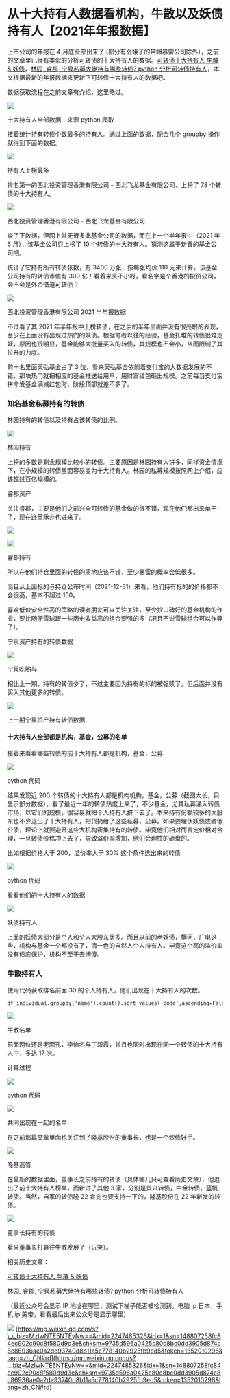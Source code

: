# 从十大持有人数据看机构，牛散以及妖债持有人【2021年年报数据】
上市公司的年报在 4 月底全部出来了 (部分有幺蛾子的带帽暴雷公司除外），之前的文章里已经有类似的分析可转债的十大持有人的数据。[可转债十大持有人 牛散 & 妖债](http://mp.weixin.qq.com/s?__biz=MzIwNTE5NTEyNw==&mid=2247484876&idx=1&sn=d6d4bbd420997c4fb41c0d7e4faacf4a&chksm=9735d7d4a0425ec22cdb34c7b356069593ab059a975b486409713e6399dd29e91b98b1806568&scene=21#wechat_redirect)，[林园, 睿郡, 宁泉私募大佬持有哪些转债? python 分析可转债持有人](http://mp.weixin.qq.com/s?__biz=MzIwNTE5NTEyNw==&mid=2247484825&idx=1&sn=e6598558056d59d9eb32ba16a9cff085&chksm=9735d781a0425e9748e399bd1195b2af29659e31f6ae3c7a10d367f5804df85d6cf34583b97d&scene=21#wechat_redirect)，本文根据最新的年报数据来更新下可转债十大持有人的数据吧。

数据获取流程在之前文章有介绍，这里略过。

![](https://mmbiz.qpic.cn/mmbiz_png/IjXGhrGCATLSjCyYS7hMHcG5qXY6T9tHaezScNfmaO07wkRBsDeDfEgLko3shrcwnKjc2tt4CMgQrgPMY7blww/640?wx_fmt=png)

十大持有人全部数据：来源 python 爬取

接着统计持有转债个数最多的持有人。通过上面的数据，配合几个 groupby 操作就得到下面的数据。

![](https://mmbiz.qpic.cn/mmbiz_png/IjXGhrGCATLSjCyYS7hMHcG5qXY6T9tHmJjLFp1ReElIEvKJUznTATicIyhXsONa4c9kjNfeO0iaQrwGia24gj3kg/640?wx_fmt=png)

持有人上榜最多

排名第一的西北投资管理香港有限公司 - 西北飞龙基金有限公司，上榜了 78 个转债的十大持有人。

![](https://mmbiz.qpic.cn/mmbiz_png/IjXGhrGCATLSjCyYS7hMHcG5qXY6T9tHlrgPWp6hoOI9rMqw23grtrsNecadZ9EdKSVIFxLGTJMicEdp99uBbZQ/640?wx_fmt=png)

西北投资管理香港有限公司 - 西北飞龙基金有限公司

查了下数据，但网上并无很多此基金公司的数据，而在上一个半年报中（2021 年 6 月），该基金公司只上榜了 10 个转债的十大持有人。猜测这属于新晋的基金公司吧。

统计了它持有所有转债张数，有 3400 万张，按每张均价 110 元来计算，该基金公司持有的转债市值有 300 亿！看着来头不小呀，看名字是个香港的投资公司，会不会是外资借道可转债？

![](https://mmbiz.qpic.cn/mmbiz_png/IjXGhrGCATLSjCyYS7hMHcG5qXY6T9tHG0Wk2woBkVwEMpdoLmibwhsNoKLB2Mc9ZHibacvVMUQsDdwEGgrQrc9A/640?wx_fmt=png)

西北投资管理香港有限公司 2021 半年报数据

不过看了其 2021 年半年报中上榜转债，在之后的半年里面并没有很亮眼的表现，至少在上面没有出现过热门的妖债。根据笔者以往的经验，基金扎堆的转债很难走妖，原因也很明显，基金能够大批量买入的转债，其规模也不会小，从而限制了其拉升的力度。

前十名里面天弘基金占了 3 位，看来天弘基金依附着支付宝的大数据发展的不错，那块热门就把相应的基金推送给用户，用财富红包砸出规模。之前每当支付宝拼命发基金满减红包时，阶段顶部就差不多了。

### 知名基金私募持有的转债

林园持有的转债以及持有占该转债的比例。

![](https://mmbiz.qpic.cn/mmbiz_png/IjXGhrGCATLSjCyYS7hMHcG5qXY6T9tHL1AObegPuUzPsvc04B2kQglzibKob7ad4Nv9GMazIuZBb264KEzDgrw/640?wx_fmt=png)

林园持有

上榜的多数是剩余规模比较小的转债。主要原因是林园持有大饼多，同样资金情况下，在小规模的转债里面容易变为十大持有人。林园的私募规模按照网上介绍，应该超过百亿规模的。

睿郡资产

关注睿郡，主要是他们之前兴全可转债的基金做的很不错，现在他们都出来单干了，现在连董承非也进来了。

![](https://mmbiz.qpic.cn/mmbiz_png/IjXGhrGCATLSjCyYS7hMHcG5qXY6T9tH1XcdYhlfYUYYyWLEvL8KuDF9LB8aFaHdKptfDkiacpEvHSgzyhibgGYA/640?wx_fmt=png)

![](https://mmbiz.qpic.cn/mmbiz_png/IjXGhrGCATLSjCyYS7hMHcG5qXY6T9tH8icAUFiayIbfdZ54Ral7UU64HhmAhQ3OfgomMVjSj5WicwWw1kbgWzHjg/640?wx_fmt=png)

睿郡持有

所以在他们持仓里面的转债的质地应该不错，至少暴雷的概率会低很多。

而且从上面标的与持仓公布时间（2021-12-31）来看，他们持有标的的价格都不会很高，基本不超过 130。

喜欢低价安全性高的策略的读者朋友可以关注关注，至少抄口碑好的基金机构的作业，要比随便雪球跟一些历史收益高的组合要强的多（况且不说雪球组合可以作弊了）。

宁泉资产持有的转债数据

![](https://mmbiz.qpic.cn/mmbiz_png/IjXGhrGCATLSjCyYS7hMHcG5qXY6T9tHSN49MuUibHm7pDcsXcjh4xk5QUvohN0zmTvXvLMeZTjTAJQtXmsqolQ/640?wx_fmt=png)

宁泉吃哟与

相比上一期，持有的转债少了，不过主要因为持有的标的被强赎了，但后面并没有买入其他更多的转债。

![](https://mmbiz.qpic.cn/mmbiz_png/IjXGhrGCATLSjCyYS7hMHcG5qXY6T9tHS7PJrkSa24IictpV2R2QwqSH8RJu0BChNJiaxFT8HjnzzD6KlCicpsbcw/640?wx_fmt=png)

上一期宁泉资产持有转债数据

#### 十大持有人全部都是机构，基金，公募的名单

接着来看看哪些转债的前十大持有人都是机构，基金，公募

![](https://mmbiz.qpic.cn/mmbiz_png/IjXGhrGCATLSjCyYS7hMHcG5qXY6T9tHJrIrHdVYfwicDE63ia2qd9DyP1lAH6vpprwibZoQf6na8hYjmH31DS7iaw/640?wx_fmt=png)

python 代码

结果发现近 200 个转债的十大持有人都是机构机构，基金，公募（截图太长，只显示部分数据）。看了最近一年的转债热度上来了，不少基金，尤其私募涌入转债市场，以它们的规模，很容易就把个人持有人挤下去了。本来持有份额较多的大股东也不少退出了十大持有人，把货扔给了这些私募，公募。如果要埋伏妖债或者低价债，理论上就要避开这些大机构密集持有的转债。毕竟他们相对而言定价相对合理，一旦转债价格冲上去了，导致溢价率增加，他们会理性的砸盘的。

比如根据价格大于 200，溢价率大于 30% 这个条件选出来的转债

![](https://mmbiz.qpic.cn/mmbiz_png/IjXGhrGCATLSjCyYS7hMHcG5qXY6T9tHa9hOMMtnHibC0DXIRS6ELehaScbnBQHic9a97QgoG4sNE6LqkMK4bSIQ/640?wx_fmt=png)

python 代码

看看他们的十大持有人的数据

![](https://mmbiz.qpic.cn/mmbiz_png/IjXGhrGCATLSjCyYS7hMHcG5qXY6T9tHKQZYYEnw73Fe6cETZYIFfeW5dfkCl0xLibrmXbWydQ7xF3TjWgnt7IA/640?wx_fmt=png)

妖债持有人

上面的妖债大部分是个人和个人大股东居多。而且以前的老妖债，横河，广电这些，机构与基金一个都没有了，清一色的自然人个人持有人。毕竟这个高的溢价率没有债底保护，机构不至于去博傻。

### 牛散持有人

使用代码获取排名前面 30 的个人持有人，他们出现在十大持有人的次数。

    df_individual.groupby('name').count().sort_values('code',ascending=False).head(30)

![](https://mmbiz.qpic.cn/mmbiz_png/IjXGhrGCATLSjCyYS7hMHcG5qXY6T9tHiasia1UlrncNI8MDWoQx2ib6Zn3hKMIPtAFZQ9V0N8IYaAQFePfoNKsAw/640?wx_fmt=png)

牛散名单

前面两位还是老面孔，李怡名与丁碧霞，并且也同时出现在同一个转债的十大持有人中，多达 17 次。

计算过程

![](https://mmbiz.qpic.cn/mmbiz_png/IjXGhrGCATLSjCyYS7hMHcG5qXY6T9tHW0BOPJ5wNCiaPiaaic0z0iaib8QuwIdjEW3xcVuT5uBxqkeSGe1VgOxWTHw/640?wx_fmt=png)

python 代码

![](https://mmbiz.qpic.cn/mmbiz_png/IjXGhrGCATLSjCyYS7hMHcG5qXY6T9tH3Ez4yjkib7ggua5Bz2PHicl3x9ezJo4m9bbetuM7IpibTQiboCSqH0gLibA/640?wx_fmt=png)

共同出现在一起的名单  

在之前那篇文章里面也关注到了隆基股份的董事长，也是一个炒债好手。

![](https://mmbiz.qpic.cn/mmbiz_png/IjXGhrGCATLSjCyYS7hMHcG5qXY6T9tHOLRibMttOwKNxoqSk1F1sXTl1fr74r8k1slQ3KVXZQicoQgGiaic0n3OOg/640?wx_fmt=png)

隆基高管

在最新的数据里面，董事长之前持有的转债（具体哪几只可查看历史文章），他退出了前十大持有人榜单，而新进了其他 3 家，分别是景兴转债，中金转债，蓝帆转债。当然，自家的转债隆 22 肯定也要支持一下的，隆基股份在 22 年新发的转债。

![](https://mmbiz.qpic.cn/mmbiz_png/IjXGhrGCATLSjCyYS7hMHcG5qXY6T9tHnqUCJxribqGXzibUZ4LW74vYHlVsBvzamJ8AVOzZPgEv643nw1yPTl6w/640?wx_fmt=png)

董事长持有的转债

看来董事长打算往牛散发展了（玩笑）。

相关历史文章：  

[可转债十大持有人 牛散 & 妖债](http://mp.weixin.qq.com/s?__biz=MzIwNTE5NTEyNw==&mid=2247484876&idx=1&sn=d6d4bbd420997c4fb41c0d7e4faacf4a&chksm=9735d7d4a0425ec22cdb34c7b356069593ab059a975b486409713e6399dd29e91b98b1806568&scene=21#wechat_redirect)  

[林园, 睿郡, 宁泉私募大佬持有哪些转债? python 分析可转债持有人](http://mp.weixin.qq.com/s?__biz=MzIwNTE5NTEyNw==&mid=2247484825&idx=1&sn=e6598558056d59d9eb32ba16a9cff085&chksm=9735d781a0425e9748e399bd1195b2af29659e31f6ae3c7a10d367f5804df85d6cf34583b97d&scene=21#wechat_redirect)

（最近公众号会显示 IP 地址在哪里，测试下梯子能否被检测到。电脑 ip 日本，手机 ip 美帝，看看最后出来公众号是显示哪里）  

![](https://mmbiz.qpic.cn/mmbiz_png/IjXGhrGCATLs6duSPEK9IhnyILv6JxTzQ7lTpicazA2hxm81XWjicmWWu2pMrNJs2o0n7WGZXPRJbWpetSWBcBJg/640?wx_fmt=png) 
 [https://mp.weixin.qq.com/s?\_\_biz=MzIwNTE5NTEyNw==&mid=2247485326&idx=1&sn=148807258fc84ec902c90c8f580d9d3e&chksm=9735d596a0425c80c8bc0dd3905d874c8c86936ae0a2de93740d8b11a5c778140b2925fb9ed5&token=1352010296&lang=zh_CN#rd](https://mp.weixin.qq.com/s?__biz=MzIwNTE5NTEyNw==&mid=2247485326&idx=1&sn=148807258fc84ec902c90c8f580d9d3e&chksm=9735d596a0425c80c8bc0dd3905d874c8c86936ae0a2de93740d8b11a5c778140b2925fb9ed5&token=1352010296&lang=zh_CN#rd)
